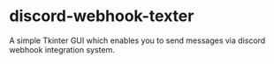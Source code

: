 # discord-webhook-texter
A simple Tkinter GUI which enables you to send messages via discord webhook integration system.
